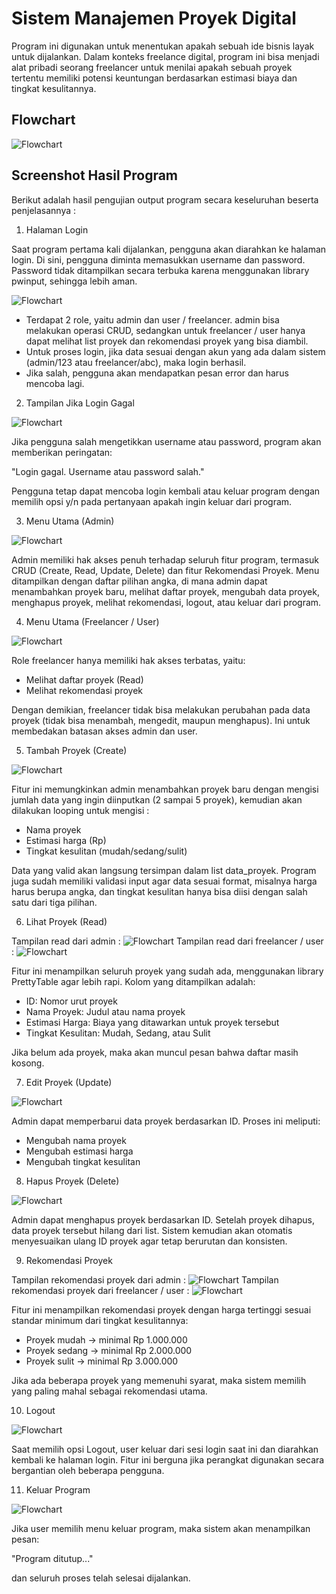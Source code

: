 
# Sistem Manajemen Proyek Digital

Program ini digunakan untuk menentukan apakah sebuah ide bisnis layak untuk dijalankan. Dalam konteks freelance digital, program ini bisa menjadi alat pribadi seorang freelancer untuk menilai apakah sebuah proyek tertentu memiliki potensi keuntungan berdasarkan estimasi biaya dan tingkat kesulitannya.

## Flowchart

![Flowchart](https://github.com/sitinursinta044-design/Mini_project_2_DDP/blob/main/file/flowchart.jpg)


## Screenshot Hasil Program

Berikut adalah hasil pengujian output program secara keseluruhan beserta penjelasannya : 

1. Halaman Login

Saat program pertama kali dijalankan, pengguna akan diarahkan ke halaman login. Di sini, pengguna diminta memasukkan username dan password. Password tidak ditampilkan secara terbuka karena menggunakan library pwinput, sehingga lebih aman.

![Flowchart](https://github.com/sitinursinta044-design/Mini_project_2_DDP/blob/main/file/login.png)

- Terdapat 2 role, yaitu admin dan user / freelancer. admin bisa melakukan operasi CRUD, sedangkan untuk freelancer / user hanya dapat melihat list proyek dan rekomendasi proyek yang bisa diambil. 
- Untuk proses login, jika data sesuai dengan akun yang ada dalam sistem (admin/123 atau freelancer/abc), maka login berhasil.
- Jika salah, pengguna akan mendapatkan pesan error dan harus mencoba lagi.

2. Tampilan Jika Login Gagal

![Flowchart](https://github.com/sitinursinta044-design/Mini_project_2_DDP/blob/main/file/login_gagal.png)

Jika pengguna salah mengetikkan username atau password, program akan memberikan peringatan:

"Login gagal. Username atau password salah."

Pengguna tetap dapat mencoba login kembali atau keluar program dengan memilih opsi y/n pada pertanyaan apakah ingin keluar dari program.

3. Menu Utama (Admin)

![Flowchart](https://github.com/sitinursinta044-design/Mini_project_2_DDP/blob/main/file/menu_admin.png)

Admin memiliki hak akses penuh terhadap seluruh fitur program, termasuk CRUD (Create, Read, Update, Delete) dan fitur Rekomendasi Proyek. Menu ditampilkan dengan daftar pilihan angka, di mana admin dapat menambahkan proyek baru, melihat daftar proyek, mengubah data proyek, menghapus proyek, melihat rekomendasi, logout, atau keluar dari program.

4. Menu Utama (Freelancer / User)

![Flowchart](https://github.com/sitinursinta044-design/Mini_project_2_DDP/blob/main/file/menu_user.png)

Role freelancer hanya memiliki hak akses terbatas, yaitu:

- Melihat daftar proyek (Read)
- Melihat rekomendasi proyek

Dengan demikian, freelancer tidak bisa melakukan perubahan pada data proyek (tidak bisa menambah, mengedit, maupun menghapus). Ini untuk membedakan batasan akses admin dan user.

5. Tambah Proyek (Create)

![Flowchart](https://github.com/sitinursinta044-design/Mini_project_2_DDP/blob/main/file/create.png)

Fitur ini memungkinkan admin menambahkan proyek baru dengan mengisi jumlah data yang ingin diinputkan (2 sampai 5 proyek), kemudian akan dilakukan looping untuk mengisi :

- Nama proyek
- Estimasi harga (Rp)
- Tingkat kesulitan (mudah/sedang/sulit)

Data yang valid akan langsung tersimpan dalam list data_proyek. Program juga sudah memiliki validasi input agar data sesuai format, misalnya harga harus berupa angka, dan tingkat kesulitan hanya bisa diisi dengan salah satu dari tiga pilihan.

6. Lihat Proyek (Read)

Tampilan read dari admin : 
![Flowchart](https://github.com/sitinursinta044-design/Mini_project_2_DDP/blob/main/file/read.png)
Tampilan read dari freelancer / user : 
![Flowchart](https://github.com/sitinursinta044-design/Mini_project_2_DDP/blob/main/file/read_user.png)

Fitur ini menampilkan seluruh proyek yang sudah ada, menggunakan library PrettyTable agar lebih rapi. Kolom yang ditampilkan adalah:

- ID: Nomor urut proyek
- Nama Proyek: Judul atau nama proyek
- Estimasi Harga: Biaya yang ditawarkan untuk proyek tersebut
- Tingkat Kesulitan: Mudah, Sedang, atau Sulit

Jika belum ada proyek, maka akan muncul pesan bahwa daftar masih kosong.

7. Edit Proyek (Update)

![Flowchart](https://github.com/sitinursinta044-design/Mini_project_2_DDP/blob/main/file/update.png)

Admin dapat memperbarui data proyek berdasarkan ID. Proses ini meliputi:

- Mengubah nama proyek
- Mengubah estimasi harga
- Mengubah tingkat kesulitan

8. Hapus Proyek (Delete)

![Flowchart](https://github.com/sitinursinta044-design/Mini_project_2_DDP/blob/main/file/delete.png)

Admin dapat menghapus proyek berdasarkan ID. Setelah proyek dihapus, data proyek tersebut hilang dari list. Sistem kemudian akan otomatis menyesuaikan ulang ID proyek agar tetap berurutan dan konsisten.

9. Rekomendasi Proyek

Tampilan rekomendasi proyek dari admin : 
![Flowchart](https://github.com/sitinursinta044-design/Mini_project_2_DDP/blob/main/file/rekomendasi.png)
Tampilan rekomendasi proyek dari freelancer / user : 
![Flowchart](https://github.com/sitinursinta044-design/Mini_project_2_DDP/blob/main/file/rekomendasi_user.png)

Fitur ini menampilkan rekomendasi proyek dengan harga tertinggi sesuai standar minimum dari tingkat kesulitannya:

- Proyek mudah → minimal Rp 1.000.000
- Proyek sedang → minimal Rp 2.000.000
- Proyek sulit → minimal Rp 3.000.000

Jika ada beberapa proyek yang memenuhi syarat, maka sistem memilih yang paling mahal sebagai rekomendasi utama.

10. Logout

![Flowchart](https://github.com/sitinursinta044-design/Mini_project_2_DDP/blob/main/file/logout.png)

Saat memilih opsi Logout, user keluar dari sesi login saat ini dan diarahkan kembali ke halaman login. Fitur ini berguna jika perangkat digunakan secara bergantian oleh beberapa pengguna.

11. Keluar Program

![Flowchart](https://github.com/sitinursinta044-design/Mini_project_2_DDP/blob/main/file/keluar.png)

Jika user memilih menu keluar program, maka sistem akan menampilkan pesan:

"Program ditutup..."

dan seluruh proses telah selesai dijalankan.